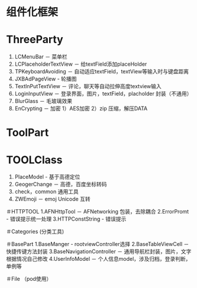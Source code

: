 # 组件化框架
# ThreeParty
1. LCMenuBar  －  菜单栏
2. LCPlaceholderTextView － 给textField添加placeHolder
3. TPKeyboardAvoiding － 自动适应textField，textView等输入时与键盘距离
4. JXBAdPageView - 轮播图
5. TextInPutTextView  － 评论，聊天等自动拉伸高度textview输入
6. LoginInputView  － 登录界面，图片，textField，placholder 封装（不通用）
7. BlurGlass － 毛玻璃效果
8. EnCrypting － 加密 1）AES加密 2）zip 压缩，解压DATA

# ToolPart
# TOOLClass
1. PlaceModel  - 基于高德定位
2. GeogerChange  － 高德，百度坐标转码
3. check，common 通用工具
4. ZWEmoji － emoj Unicode 互转

＃HTTPTOOL
1.AFNHttpTool － AFNetworking 包装，去除耦合
2.ErrorPromt  - 错误提示统一处理
3.HTTPConstString - 错误提示

＃Categories (分类工具)

＃BasePart
1.BaseManger - rootviewController选择
2.BaseTableViewCell － 快捷传键方法封装
3.BaseNavigationController － 通用导航栏封装，图片，文字根据情况自己修改
4.UserInfoModel － 个人信息model，涉及归档，登录判断，单例等

＃File （pod使用）
